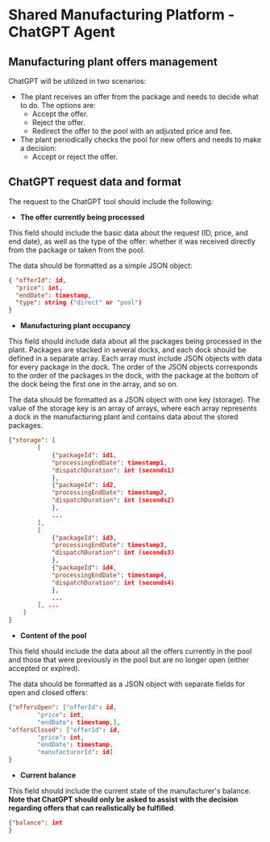 # Shared Manufacturing Platform - ChatGPT Agent

## Manufacturing plant offers management

ChatGPT will be utilized in two scenarios:
* The plant receives an offer from the package and needs to decide what to do. The options are:
	* Accept the offer.
	* Reject the offer.
	* Redirect the offer to the pool with an adjusted price and fee.
* The plant periodically checks the pool for new offers and needs to make a decision:
	* Accept or reject the offer.

## ChatGPT request data and format

The request to the ChatGPT tool should include the following: 
* **The offer currently being processed**

This field should include the basic data about the request (ID, price, and end date), as well as the type of the offer: whether it was received directly from the package or taken from the pool.

The data should be formatted as a simple JSON object:
```json
{ "offerId": id,
  "price": int,
  "endDate": timestamp,
  "type": string ("direct" or "pool")
}
```
* **Manufacturing plant occupancy**

This field should include data about all the packages being processed in the plant. Packages are stacked in several docks, and each dock should be defined in a separate array. Each array must include JSON objects with data for every package in the dock. The order of the JSON objects corresponds to the order of the packages in the dock, with the package at the bottom of the dock being the first one in the array, and so on.

The data should be formatted as a JSON object with one key (storage). The value of the storage key is an array of arrays, where each array represents a dock in the manufacturing plant and contains data about the stored packages.
```json
{"storage": [
		[
			{"packageId": id1,
	  		"processingEndDate": timestamp1,
	  		"dispatchDuration": int (seconds1)
			}, 
			{"packageId": id2,
	  		"processingEndDate": timestamp2,
	  		"dispatchDuration": int (seconds2)
			},
			...
		], 
		[
			{"packageId": id3,
	  		"processingEndDate": timestamp3,
	  		"dispatchDuration": int (seconds3)
			}, 
			{"packageId": id4,
	  		"processingEndDate": timestamp4,
	  		"dispatchDuration": int (seconds4)
			},
			...
		], ...
   	]
}
```

* **Content of the pool**

This field should include the data about all the offers currently in the pool and those that were previously in the pool but are no longer open (either accepted or expired).

The data should be formatted as a JSON object with separate fields for open and closed offers:

```json
{"offersOpen": ["offerId": id,
		"price": int,
		"endDate": timestamp,], 
"offersClosed": ["offerId": id,
		"price": int,
		"endDate": timestamp,
		"manufacturerId": id]
}
```

* **Current balance**

This field should include the current state of the manufacturer's balance. **Note that ChatGPT should only be asked to assist with the decision regarding offers that can realistically be fulfilled**.
```json
{"balance": int
}
```

